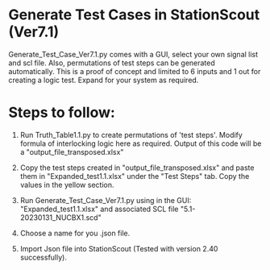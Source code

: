 # Generate Test Cases in StationScout (Ver7.1)

Generate_Test_Case_Ver7.1.py comes with a GUI, select your own signal list and scl file. 
Also, permutations of test steps can be generated automatically.
This is a proof of concept and limited to 6 inputs and 1 out for creating a logic test. Expand for your system as required. 

# Steps to follow:

1) Run Truth_Table1.1.py to create permutations of 'test steps'. Modify formula of interlocking logic here as required. 
Output of this code will be a "output_file_transposed.xlsx"

2) Copy the test steps created in "output_file_transposed.xlsx" and paste them in "Expanded_test1.1.xlsx" under the "Test Steps" tab. Copy the values in the yellow section.

3)  Run Generate_Test_Case_Ver7.1.py using in the GUI: "Expanded_test1.1.xlsx" and associated SCL file "5.1-20230131_NUCBX1.scd"

4) Choose a name for you .json file.

5) Import Json file into StationScout (Tested with version 2.40 successfully).
